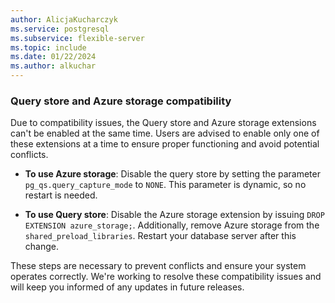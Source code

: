 ```yaml
---
author: AlicjaKucharczyk
ms.service: postgresql
ms.subservice: flexible-server
ms.topic: include
ms.date: 01/22/2024
ms.author: alkuchar
---
```

### Query store and Azure storage compatibility

Due to compatibility issues, the Query store and Azure storage extensions can't be enabled at the same time. Users are advised to enable only one of these extensions at a time to ensure proper functioning and avoid potential conflicts.
 
* **To use Azure storage**: Disable the query store by setting the parameter `pg_qs.query_capture_mode` to `NONE`. This parameter is dynamic, so no restart is needed.
 
* **To use Query store**: Disable the Azure storage extension by issuing `DROP EXTENSION azure_storage;`. Additionally, remove Azure storage from the `shared_preload_libraries`. Restart your database server after this change.
 
These steps are necessary to prevent conflicts and ensure your system operates correctly. We're working to resolve these compatibility issues and will keep you informed of any updates in future releases.